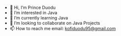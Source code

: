 - 👋 Hi, I’m Prince Duodu
- 👀 I’m interested in Java
- 🌱 I’m currently learning Java
- 💞️ I’m looking to collaborate on Java Projects 
- 📫 How to reach me email: kofiduodu95@gmail.com 


<!---
princeduodu/princeduodu is a ✨ special ✨ repository because its `README.md` (this file) appears on your GitHub profile.
You can click the Preview link to take a look at your changes.
--->

